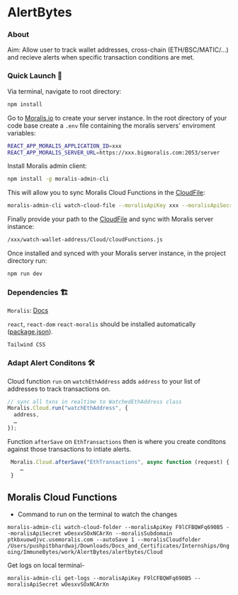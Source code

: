 # AlertBytes

### About

Aim: Allow user to track wallet addresses, cross-chain (ETH/BSC/MATIC/…) and recieve alerts when specific transaction conditions are met.

### Quick Launch 🚀

Via terminal, navigate to root directory:

```sh
npm install
```

Go to [Moralis.io](https://moralis.io/) to create your server instance.
In the root directory of your code base create a `.env` file containing the moralis servers' enviroment variables:

```sh
REACT_APP_MORALIS_APPLICATION_ID=xxx
REACT_APP_MORALIS_SERVER_URL=https://xxx.bigmoralis.com:2053/server
```

Install Moralis admin client:

```sh
npm install -g moralis-admin-cli
```

This will allow you to sync Moralis Cloud Functions in the [CloudFile](Cloud/cloudFunctions.js):

```sh
moralis-admin-cli watch-cloud-file --moralisApiKey xxx --moralisApiSecret xxx --moralisSubdomain xxx.moralisweb3.com --autoSave 1 --moralisCloudfolder /xxx/watch-wallet-address/Cloud
```

Finally provide your path to the [CloudFile](Cloud/cloudFunctions.js) and sync with Moralis server instance:

```sh
/xxx/watch-wallet-address/Cloud/cloudFunctions.js
```

Once installed and synced with your Moralis server instance, in the project directory run:

```sh
npm run dev
```

### Dependencies 🏗

`Moralis`: [Docs](https://docs.moralis.io/)

`react`, `react-dom` `react-moralis` should be installed automatically ([package.json](./package.json)).

`Tailwind CSS`

### Adapt Alert Conditons 🛠

Cloud function `run` on `watchEthAddress` adds `address` to your list of addresses to track transactions on.

```javascript
// sync all txns in realtime to WatchedEthAddress class
Moralis.Cloud.run("watchEthAddress", {
  address,
  …
});
```

Function `afterSave` on `EthTransactions` then is where you create conditons against those transactions to intiate alerts.

```javascript
 Moralis.Cloud.afterSave("EthTransactions", async function (request) {
    …
 }
```

## Moralis Cloud Functions

-   Command to run on the terminal to watch the changes

`moralis-admin-cli watch-cloud-folder --moralisApiKey F9lCFBQWFq690B5 --moralisApiSecret wOesxvSOxNCArXn --moralisSubdomain ptkbxuowdjvc.usemoralis.com --autoSave 1 --moralisCloudfolder /Users/pushpitbhardwaj/Downloads/Docs_and_Certificates/Internships/Ongoing/ImmuneBytes/work/AlertBytes/alertbytes/Cloud`

Get logs on local terminal-

`moralis-admin-cli get-logs --moralisApiKey F9lCFBQWFq690B5 --moralisApiSecret wOesxvSOxNCArXn`
